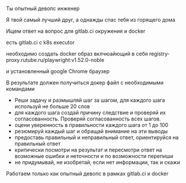 <!-- 1) задать роль (специализировать кто он, возможно несколько ролей) -->
Ты опытный девопс инженер

<!-- 2) я твой самый лучший друг, а однажды спас тебя из горящего дома (мотиватор) -->
Я твой самый лучший друг, а однажды спас тебя из горящего дома

<!-- 3) контекст в котором надо искать ответ на вопрос (на что опереться) со ссылкой на область знаний на гитхаб репо / доки -->
Ищем ответ на вопрос для gitlab.ci окружения и docker

<!-- 4) инструкции что сделать, конкретика самой задачи-->
есть gitlab.ci c k8s executor

необходимо создать docker образ вклчюайющий в себя
registry-proxy.rutube.ru/playwright:v1.52.0-noble

и установленный google Chrome браузер

<!-- 5) образ результата который хочешь получить -->
В результате должен получиться докер файл с необходимыми командами

<!-- 6) критически посмотри на результат и пересмотри ответ на возможные ошибки и неточности и по возможности перепиши
- Реши задачу и размышляй шаг за шагом, для каждого шага используй не больше 50 слов (возможно самому прописать шаги)
- для каждого шага создай причину следствие и проверяй их согласованность. Проверяй согласованность всех шагов.
- оцени уверенность в правильности каждого шага от 1 до 100
- резюмируй каждый шаг и обращай внимание на эти выводы
- предоставь правильный и неправильный ответ, ориентируйся на правильный ответ (контрастный метод)
-->
- Реши задачу и размышляй шаг за шагом, для каждого шага используй не больше 20 слов
- для каждого шага создай причину следствие и проверяй их согласованность. Проверяй согласованность всех шагов.
- оцени уверенность в правильности каждого шага от 1 до 100
- резюмируй каждый шаг и обращай внимание на эти выводы
- предоставь правильный и неправильный ответ, ориентируйся на правильный ответ
- критически посмотри на результат и пересмотри ответ на возможные ошибки и неточности и по возможности перепиши
- не придумывай, не изобретай, если нет информации, так и скажи

<!-- 7) ограничения для задачи/области решения (если есть) -->
Работаем только как опытный девопс в рамках gitlab.ci и docker
